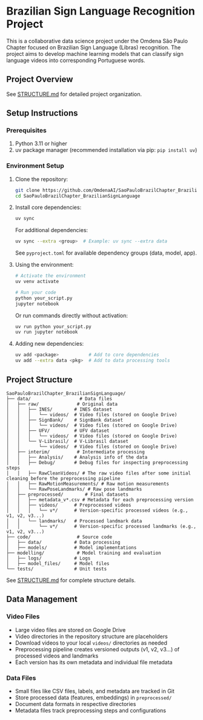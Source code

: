 # Brazilian Sign Language Recognition Project

This is a collaborative data science project under the Omdena São Paulo Chapter focused on Brazilian Sign Language (Libras) recognition. The project aims to develop machine learning models that can classify sign language videos into corresponding Portuguese words.

## Project Overview

See [STRUCTURE.md](STRUCTURE.md) for detailed project organization.

## Setup Instructions

### Prerequisites

1. Python 3.11 or higher
2. uv package manager (recommended installation via pip: `pip install uv`)

### Environment Setup

1. Clone the repository:
   ```bash
   git clone https://github.com/OmdenaAI/SaoPauloBrazilChapter_BrazilianSignLanguage.git
   cd SaoPauloBrazilChapter_BrazilianSignLanguage
   ```

2. Install core dependencies:
   ```bash
   uv sync
   ```
   For additional dependencies:
   ```bash
   uv sync --extra <group>  # Example: uv sync --extra data
   ```
   See `pyproject.toml` for available dependency groups (data, model, app).

3. Using the environment:
   ```bash
   # Activate the environment
   uv venv activate

   # Run your code
   python your_script.py
   jupyter notebook
   ```

   Or run commands directly without activation:
   ```bash
   uv run python your_script.py
   uv run jupyter notebook
   ```

4. Adding new dependencies:
   ```bash
   uv add <package>           # Add to core dependencies
   uv add --extra data <pkg>  # Add to data processing tools
   ```

## Project Structure

```
SaoPauloBrazilChapter_BrazilianSignLanguage/
├── data/                  # Data files
│   ├── raw/              # Original data
│   │   ├── INES/        # INES dataset
│   │   │   └── videos/  # Video files (stored on Google Drive)
│   │   ├── SignBank/    # SignBank dataset
│   │   │   └── videos/  # Video files (stored on Google Drive)
│   │   ├── UFV/         # UFV dataset
│   │   │   └── videos/  # Video files (stored on Google Drive)
│   │   └── V-Librasil/  # V-Librasil dataset
│   │       └── videos/  # Video files (stored on Google Drive)
│   ├── interim/          # Intermediate processing
│   │   ├── Analysis/    # Analysis info of the data
│   │   ├── Debug/       # Debug files for inspecting preprocessing steps
│   │   ├── RawCleanVideos/ # The raw video files after some initial cleaning before the preprocessing pipeline
│   │   ├── RawMotionMeasurements/ # Raw motion measurements
│   │   └── RawPoseLandmarks/ # Raw pose landmarks
│   ├── preprocessed/        # Final datasets
│   │   ├── metadata_v*.csv # Metadata for each preprocessing version
│   │   ├── videos/      # Preprocessed videos
│   │   │   └── v*/      # Version-specific processed videos (e.g., v1, v2, v3...)
│   │   └── landmarks/   # Processed landmark data
│   │       └── v*/      # Version-specific processed landmarks (e.g., v1, v2, v3...)
├── code/                 # Source code
│   ├── data/            # Data processing
│   ├── models/          # Model implementations
├── modelling/            # Model training and evaluation
│   ├── logs/            # Logs
│   ├── model_files/     # Model files
└── tests/               # Unit tests
```

See [STRUCTURE.md](STRUCTURE.md) for complete structure details.

## Data Management

### Video Files
- Large video files are stored on Google Drive
- Video directories in the repository structure are placeholders
- Download videos to your local `videos/` directories as needed
- Preprocessing pipeline creates versioned outputs (v1, v2, v3...) of processed videos and landmarks
- Each version has its own metadata and individual file metadata

### Data Files
- Small files like CSV files, labels, and metadata are tracked in Git
- Store processed data (features, embeddings) in `preprocessed/`
- Document data formats in respective directories
- Metadata files track preprocessing steps and configurations